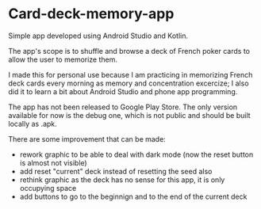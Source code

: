 # Card-deck-memory-app

Simple app developed using Android Studio and Kotlin.

The app's scope is to shuffle and browse a deck of French poker cards to allow the user to memorize them.

I made this for personal use because I am practicing in memorizing French deck cards every morning as memory and concentration excercize; I also did it to learn a bit about Android Studio and phone app programming.

The app has not been released to Google Play Store. The only version available for now is the debug one, which is not public and should be built locally as .apk.

There are some improvement that can be made:
- rework graphic to be able to deal with dark mode (now the reset button is almost not visible)
- add reset "current" deck instead of resetting the seed also
- rethink graphic as the deck has no sense for this app, it is only occupying space
- add buttons to go to the beginnign and to the end of the current deck
